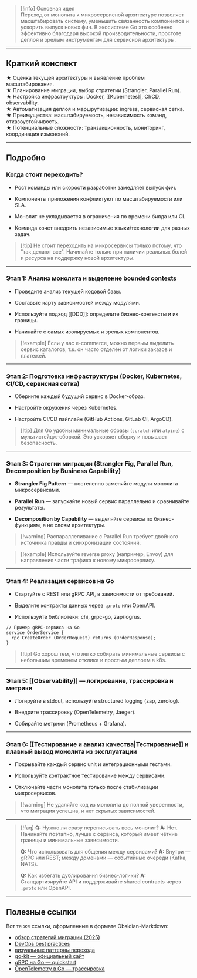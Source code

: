 > [!info] Основная идея  
> Переход от монолита к микросервисной архитектуре позволяет масштабировать систему, уменьшить связанность компонентов и ускорить выпуск новых фич. В экосистеме Go это особенно эффективно благодаря высокой производительности, простоте деплоя и зрелым инструментам для сервисной архитектуры.

---

## Краткий конспект

★ Оценка текущей архитектуры и выявление проблем масштабирования.  
★ Планирование миграции, выбор стратегии (Strangler, Parallel Run).  
★ Настройка инфраструктуры: Docker, [[Kubernetes]], CI/CD, observability.  
★ Автоматизация деплоя и маршрутизации: ingress, сервисная сетка.  
★ Преимущества: масштабируемость, независимость команд, отказоустойчивость.  
★ Потенциальные сложности: транзакционность, мониторинг, координация изменений.

---

## Подробно

### Когда стоит переходить?

- Рост команды или скорости разработки замедляет выпуск фич.
    
- Компоненты приложения конфликтуют по масштабируемости или SLA.
    
- Монолит не укладывается в ограничения по времени билда или CI.
    
- Команда хочет внедрить независимые языки/технологии для разных задач.
    

> [!tip] Не стоит переходить на микросервисы только потому, что "так делают все". Начинайте только при наличии реальных болей и ресурса на поддержку новой архитектуры.

---

### Этап 1: Анализ монолита и выделение bounded contexts

- Проведите анализ текущей кодовой базы.
    
- Составьте карту зависимостей между модулями.
    
- Используйте подход [[DDD]]: определите бизнес-контексты и их границы.
    
- Начинайте с самых изолируемых и зрелых компонентов.
    

> [!example] Если у вас e-commerce, можно первым выделить сервис каталогов, т.к. он часто отделён от логики заказов и платежей.

---

### Этап 2: Подготовка инфраструктуры (Docker, Kubernetes, CI/CD, сервисная сетка)

- Оберните каждый будущий сервис в Docker-образ.
    
- Настройте окружения через Kubernetes.
    
- Настройте CI/CD пайплайн (GitHub Actions, GitLab CI, ArgoCD).
    

> [!tip] Для Go удобны минимальные образы (`scratch` или `alpine`) с мультистейдж-сборкой. Это ускоряет сборку и повышает безопасность.

---

### Этап 3: Стратегии миграции (Strangler Fig, Parallel Run, Decomposition by Business Capability)

- **Strangler Fig Pattern** — постепенно заменяйте модули монолита микросервисами.
    
- **Parallel Run** — запускайте новый сервис параллельно и сравнивайте результаты.
    
- **Decomposition by Capability** — выделяйте сервисы по бизнес-функциям, а не слоям архитектуры.
    

> [!warning] Распараллеливание с Parallel Run требует двойного источника правды и синхронизации состояний.

> [!example] Используйте reverse proxy (например, Envoy) для направления части трафика к новому микросервису.

---

### Этап 4: Реализация сервисов на Go

- Стартуйте с REST или gRPC API, в зависимости от требований.
    
- Выделите контракты данных через `.proto` или OpenAPI.
    
- Используйте библиотеки: chi, grpc-go, zap/logrus.
    

```
// Пример gRPC-сервиса на Go
service OrderService {
  rpc CreateOrder (OrderRequest) returns (OrderResponse);
}
```

> [!tip] Go хорош тем, что легко собирать минимальные сервисы с небольшим временем отклика и простым деплоем в k8s.

---

### Этап 5: [[Observability]] — логирование, трассировка и метрики

- Логируйте в stdout, используйте structured logging (zap, zerolog).
    
- Внедрите трассировку (OpenTelemetry, Jaeger).
    
- Собирайте метрики (Prometheus + Grafana).
    

---

### Этап 6: [[Тестирование и анализ качества|Тестирование]] и плавный вывод монолита из эксплуатации

- Покрывайте каждый сервис unit и интеграционными тестами.
    
- Используйте контрактное тестирование между сервисами.
    
- Отключайте части монолита только после стабилизации микросервисов.
    

> [!warning] Не удаляйте код из монолита до полной уверенности, что миграция успешна, и нет скрытых зависимостей.

---

> [!faq] **Q:** Нужно ли сразу переписывать весь монолит? **A:** Нет. Начинайте поэтапно, лучше с сервиса, который имеет чёткие границы и минимальные зависимости.
> 
> **Q:** Что использовать для общения между сервисами? **A:** Внутри — gRPC или REST; между доменами — событийные очереди (Kafka, NATS).
> 
> **Q:** Как избегать дублирования бизнес-логики? **A:** Стандартизируйте API и поддерживайте shared contracts через `.proto` или OpenAPI.

---

## Полезные ссылки

Вот те же ссылки, оформленные в формате Obsidian-Markdown:

- [обзор стратегий миграции (2025)](https://acropolium.com/blog/migrating-monolith-to-microservices/)
- [DevOps best practices](https://edgedelta.com/blog/migrating-from-monolith-to-microservices)
- [визуальные паттерны перехода](https://blog.bytebytego.com/p/from-monolith-to-microservices-key)
- [go-kit — официальный сайт](https://go-kit.dev/)
- [gRPC на Go — quickstart](https://grpc.io/docs/languages/go/quickstart/)
- [OpenTelemetry в Go — трассировка](https://opentelemetry.io/docs/instrumentation/go/)


